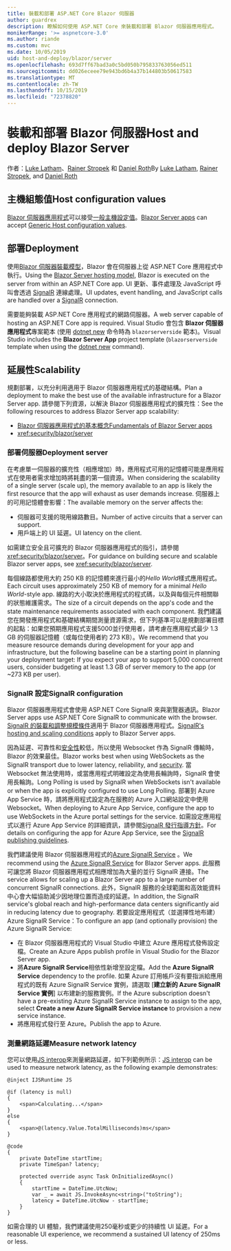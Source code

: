 ```yaml
---
title: 裝載和部署 ASP.NET Core Blazor 伺服器
author: guardrex
description: 瞭解如何使用 ASP.NET Core 來裝載和部署 Blazor 伺服器應用程式。
monikerRange: '>= aspnetcore-3.0'
ms.author: riande
ms.custom: mvc
ms.date: 10/05/2019
uid: host-and-deploy/blazor/server
ms.openlocfilehash: 693d7ff67bad3a0c5bd050b795833763056ed511
ms.sourcegitcommit: dd026eceee79e943bd6b4a37b144803b50617583
ms.translationtype: MT
ms.contentlocale: zh-TW
ms.lasthandoff: 10/15/2019
ms.locfileid: "72378820"
---
```

# <a name="host-and-deploy-blazor-server"></a><span data-ttu-id="10c55-103">裝載和部署 Blazor 伺服器</span><span class="sxs-lookup"><span data-stu-id="10c55-103">Host and deploy Blazor Server</span></span>

<span data-ttu-id="10c55-104">作者：[Luke Latham](https://github.com/guardrex)、[Rainer Stropek](https://www.timecockpit.com) 和 [Daniel Roth](https://github.com/danroth27)</span><span class="sxs-lookup"><span data-stu-id="10c55-104">By [Luke Latham](https://github.com/guardrex), [Rainer Stropek](https://www.timecockpit.com), and [Daniel Roth](https://github.com/danroth27)</span></span>

## <a name="host-configuration-values"></a><span data-ttu-id="10c55-105">主機組態值</span><span class="sxs-lookup"><span data-stu-id="10c55-105">Host configuration values</span></span>

<span data-ttu-id="10c55-106">[Blazor 伺服器應用程式](xref:blazor/hosting-models#blazor-server)可以接受[一般主機設定值](xref:fundamentals/host/generic-host#host-configuration)。</span><span class="sxs-lookup"><span data-stu-id="10c55-106">[Blazor Server apps](xref:blazor/hosting-models#blazor-server) can accept [Generic Host configuration values](xref:fundamentals/host/generic-host#host-configuration).</span></span>

## <a name="deployment"></a><span data-ttu-id="10c55-107">部署</span><span class="sxs-lookup"><span data-stu-id="10c55-107">Deployment</span></span>

<span data-ttu-id="10c55-108">使用[Blazor 伺服器裝載模型](xref:blazor/hosting-models#blazor-server)，Blazor 會在伺服器上從 ASP.NET Core 應用程式中執行。</span><span class="sxs-lookup"><span data-stu-id="10c55-108">Using the [Blazor Server hosting model](xref:blazor/hosting-models#blazor-server), Blazor is executed on the server from within an ASP.NET Core app.</span></span> <span data-ttu-id="10c55-109">UI 更新、事件處理及 JavaScript 呼叫會透過 [SignalR](xref:signalr/introduction) 連線處理。</span><span class="sxs-lookup"><span data-stu-id="10c55-109">UI updates, event handling, and JavaScript calls are handled over a [SignalR](xref:signalr/introduction) connection.</span></span>

<span data-ttu-id="10c55-110">需要能夠裝載 ASP.NET Core 應用程式的網路伺服器。</span><span class="sxs-lookup"><span data-stu-id="10c55-110">A web server capable of hosting an ASP.NET Core app is required.</span></span> <span data-ttu-id="10c55-111">Visual Studio 會包含 **Blazor 伺服器應用程式**專案範本 (使用 [dotnet new](/dotnet/core/tools/dotnet-new) 命令時為 `blazorserverside` 範本)。</span><span class="sxs-lookup"><span data-stu-id="10c55-111">Visual Studio includes the **Blazor Server App** project template (`blazorserverside` template when using the [dotnet new](/dotnet/core/tools/dotnet-new) command).</span></span>

## <a name="scalability"></a><span data-ttu-id="10c55-112">延展性</span><span class="sxs-lookup"><span data-stu-id="10c55-112">Scalability</span></span>

<span data-ttu-id="10c55-113">規劃部署，以充分利用適用于 Blazor 伺服器應用程式的基礎結構。</span><span class="sxs-lookup"><span data-stu-id="10c55-113">Plan a deployment to make the best use of the available infrastructure for a Blazor Server app.</span></span> <span data-ttu-id="10c55-114">請參閱下列資源，以解決 Blazor 伺服器應用程式的擴充性：</span><span class="sxs-lookup"><span data-stu-id="10c55-114">See the following resources to address Blazor Server app scalability:</span></span>

* [<span data-ttu-id="10c55-115">Blazor 伺服器應用程式的基本概念</span><span class="sxs-lookup"><span data-stu-id="10c55-115">Fundamentals of Blazor Server apps</span></span>](xref:blazor/hosting-models#blazor-server)
* <xref:security/blazor/server>

### <a name="deployment-server"></a><span data-ttu-id="10c55-116">部署伺服器</span><span class="sxs-lookup"><span data-stu-id="10c55-116">Deployment server</span></span>

<span data-ttu-id="10c55-117">在考慮單一伺服器的擴充性（相應增加）時，應用程式可用的記憶體可能是應用程式在使用者需求增加時將耗盡的第一個資源。</span><span class="sxs-lookup"><span data-stu-id="10c55-117">When considering the scalability of a single server (scale up), the memory available to an app is likely the first resource that the app will exhaust as user demands increase.</span></span> <span data-ttu-id="10c55-118">伺服器上的可用記憶體會影響：</span><span class="sxs-lookup"><span data-stu-id="10c55-118">The available memory on the server affects the:</span></span>

* <span data-ttu-id="10c55-119">伺服器可支援的現用線路數目。</span><span class="sxs-lookup"><span data-stu-id="10c55-119">Number of active circuits that a server can support.</span></span>
* <span data-ttu-id="10c55-120">用戶端上的 UI 延遲。</span><span class="sxs-lookup"><span data-stu-id="10c55-120">UI latency on the client.</span></span>

<span data-ttu-id="10c55-121">如需建立安全且可擴充的 Blazor 伺服器應用程式的指引，請參閱 <xref:security/blazor/server>。</span><span class="sxs-lookup"><span data-stu-id="10c55-121">For guidance on building secure and scalable Blazor server apps, see <xref:security/blazor/server>.</span></span>

<span data-ttu-id="10c55-122">每個線路都使用大約 250 KB 的記憶體來進行最小的*Hello World*樣式應用程式。</span><span class="sxs-lookup"><span data-stu-id="10c55-122">Each circuit uses approximately 250 KB of memory for a minimal *Hello World*-style app.</span></span> <span data-ttu-id="10c55-123">線路的大小取決於應用程式的程式碼，以及與每個元件相關聯的狀態維護需求。</span><span class="sxs-lookup"><span data-stu-id="10c55-123">The size of a circuit depends on the app's code and the state maintenance requirements associated with each component.</span></span> <span data-ttu-id="10c55-124">我們建議您在開發應用程式和基礎結構期間測量資源需求，但下列基準可以是規劃部署目標的起點：如果您預期應用程式支援5000並行使用者，請考慮在應用程式最少 1.3 GB 的伺服器記憶體（或每位使用者約 273 KB）。</span><span class="sxs-lookup"><span data-stu-id="10c55-124">We recommend that you measure resource demands during development for your app and infrastructure, but the following baseline can be a starting point in planning your deployment target: If you expect your app to support 5,000 concurrent users, consider budgeting at least 1.3 GB of server memory to the app (or ~273 KB per user).</span></span>

### <a name="signalr-configuration"></a><span data-ttu-id="10c55-125">SignalR 設定</span><span class="sxs-lookup"><span data-stu-id="10c55-125">SignalR configuration</span></span>

<span data-ttu-id="10c55-126">Blazor 伺服器應用程式會使用 ASP.NET Core SignalR 來與瀏覽器通訊。</span><span class="sxs-lookup"><span data-stu-id="10c55-126">Blazor Server apps use ASP.NET Core SignalR to communicate with the browser.</span></span> <span data-ttu-id="10c55-127">[SignalR 的裝載和調整規模條件](xref:signalr/publish-to-azure-web-app)適用于 Blazor 伺服器應用程式。</span><span class="sxs-lookup"><span data-stu-id="10c55-127">[SignalR's hosting and scaling conditions](xref:signalr/publish-to-azure-web-app) apply to Blazor Server apps.</span></span>

<span data-ttu-id="10c55-128">因為延遲、可靠性和[安全性](xref:signalr/security)較低，所以使用 Websocket 作為 SignalR 傳輸時，Blazor 的效果最佳。</span><span class="sxs-lookup"><span data-stu-id="10c55-128">Blazor works best when using WebSockets as the SignalR transport due to lower latency, reliability, and [security](xref:signalr/security).</span></span> <span data-ttu-id="10c55-129">當 Websocket 無法使用時，或當應用程式明確設定為使用長輪詢時，SignalR 會使用長輪詢。</span><span class="sxs-lookup"><span data-stu-id="10c55-129">Long Polling is used by SignalR when WebSockets isn't available or when the app is explicitly configured to use Long Polling.</span></span> <span data-ttu-id="10c55-130">部署到 Azure App Service 時，請將應用程式設定為在服務的 Azure 入口網站設定中使用 Websocket。</span><span class="sxs-lookup"><span data-stu-id="10c55-130">When deploying to Azure App Service, configure the app to use WebSockets in the Azure portal settings for the service.</span></span> <span data-ttu-id="10c55-131">如需設定應用程式以進行 Azure App Service 的詳細資訊，請參閱[SignalR 發行指導方針](xref:signalr/publish-to-azure-web-app)。</span><span class="sxs-lookup"><span data-stu-id="10c55-131">For details on configuring the app for Azure App Service, see the [SignalR publishing guidelines](xref:signalr/publish-to-azure-web-app).</span></span>

<span data-ttu-id="10c55-132">我們建議使用 Blazor 伺服器應用程式的[Azure SignalR Service](/azure/azure-signalr) 。</span><span class="sxs-lookup"><span data-stu-id="10c55-132">We recommend using the [Azure SignalR Service](/azure/azure-signalr) for Blazor Server apps.</span></span> <span data-ttu-id="10c55-133">此服務可讓您將 Blazor 伺服器應用程式相應增加為大量的並行 SignalR 連接。</span><span class="sxs-lookup"><span data-stu-id="10c55-133">The service allows for scaling up a Blazor Server app to a large number of concurrent SignalR connections.</span></span> <span data-ttu-id="10c55-134">此外，SignalR 服務的全球範圍和高效能資料中心會大幅協助減少因地理位置而造成的延遲。</span><span class="sxs-lookup"><span data-stu-id="10c55-134">In addition, the SignalR service's global reach and high-performance data centers significantly aid in reducing latency due to geography.</span></span> <span data-ttu-id="10c55-135">若要設定應用程式（並選擇性地布建） Azure SignalR Service：</span><span class="sxs-lookup"><span data-stu-id="10c55-135">To configure an app (and optionally provision) the Azure SignalR Service:</span></span>

* <span data-ttu-id="10c55-136">在 Blazor 伺服器應用程式的 Visual Studio 中建立 Azure 應用程式發佈設定檔。</span><span class="sxs-lookup"><span data-stu-id="10c55-136">Create an Azure Apps publish profile in Visual Studio for the Blazor Server app.</span></span>
* <span data-ttu-id="10c55-137">將**Azure SignalR Service**相依性新增至設定檔。</span><span class="sxs-lookup"><span data-stu-id="10c55-137">Add the **Azure SignalR Service** dependency to the profile.</span></span> <span data-ttu-id="10c55-138">如果 Azure 訂用帳戶沒有要指派給應用程式的既有 Azure SignalR Service 實例，請選取 [**建立新的 Azure SignalR Service 實例**] 以布建新的服務實例。</span><span class="sxs-lookup"><span data-stu-id="10c55-138">If the Azure subscription doesn't have a pre-existing Azure SignalR Service instance to assign to the app, select **Create a new Azure SignalR Service instance** to provision a new service instance.</span></span>
* <span data-ttu-id="10c55-139">將應用程式發行至 Azure。</span><span class="sxs-lookup"><span data-stu-id="10c55-139">Publish the app to Azure.</span></span>

### <a name="measure-network-latency"></a><span data-ttu-id="10c55-140">測量網路延遲</span><span class="sxs-lookup"><span data-stu-id="10c55-140">Measure network latency</span></span>

<span data-ttu-id="10c55-141">您可以使用[JS interop](xref:blazor/javascript-interop)來測量網路延遲，如下列範例所示：</span><span class="sxs-lookup"><span data-stu-id="10c55-141">[JS interop](xref:blazor/javascript-interop) can be used to measure network latency, as the following example demonstrates:</span></span>

```cshtml
@inject IJSRuntime JS

@if (latency is null)
{
    <span>Calculating...</span>
}
else
{
    <span>@(latency.Value.TotalMilliseconds)ms</span>
}

@code
{
    private DateTime startTime;
    private TimeSpan? latency;

    protected override async Task OnInitializedAsync()
    {
        startTime = DateTime.UtcNow;
        var _ = await JS.InvokeAsync<string>("toString");
        latency = DateTime.UtcNow - startTime;
    }
}
```

<span data-ttu-id="10c55-142">如需合理的 UI 體驗，我們建議使用250毫秒或更少的持續性 UI 延遲。</span><span class="sxs-lookup"><span data-stu-id="10c55-142">For a reasonable UI experience, we recommend a sustained UI latency of 250ms or less.</span></span>
